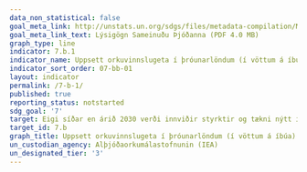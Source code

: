 ```yaml
---
data_non_statistical: false
goal_meta_link: http://unstats.un.org/sdgs/files/metadata-compilation/Metadata-Goal-7.pdf
goal_meta_link_text: Lýsigögn Sameinuðu Þjóðanna (PDF 4.0 MB)
graph_type: line
indicator: 7.b.1
indicator_name: Uppsett orkuvinnslugeta í þróunarlöndum (í vöttum á íbúa)
indicator_sort_order: 07-bb-01
layout: indicator
permalink: /7-b-1/
published: true
reporting_status: notstarted
sdg_goal: '7'
target: Eigi síðar en árið 2030 verði innviðir styrktir og tækni nýtt í því skyni að veita öllum í þróunarlöndum, einkum þeim sem eru skemmst á veg komin, smáeyríkjum og landluktum þróunarlöndum, nútímalega og sjálfbæra orkuþjónustu í samræmi við áætlanir hvers og eins í þeim efnum. 
target_id: 7.b
graph_title: Uppsett orkuvinnslugeta í þróunarlöndum (í vöttum á íbúa)
un_custodian_agency: Alþjóðaorkumálastofnunin (IEA)
un_designated_tier: '3'
---
```

